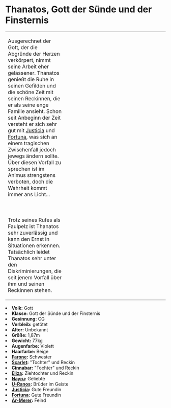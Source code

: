 # Thanatos, Gott der Sünde und der Finsternis

<primary-label ref="npc"/>

<secondary-label ref="animus"/>

<secondary-label ref="sin"/>

<table>
<tr><td>
<p>
Ausgerechnet der Gott, der die Abgründe der Herzen verkörpert, nimmt seine Arbeit eher gelassener. Thanatos genießt die
Ruhe in seinen Gefilden und die schöne Zeit mit seinen Reckinnen, die er als seine enge Familie ansieht.
Schon seit Anbeginn der Zeit versteht er sich sehr gut mit <a href="Justicia.md">Justicia</a> und
<a href="Fortuna.md">Fortuna</a>, was sich an einem tragischen Zwischenfall jedoch jewegs ändern sollte. Über diesen
Vorfall zu sprechen ist im Animus strengstens verboten, doch die Wahrheit kommt immer ans Licht...
<br></br><br></br>
Trotz seines Rufes als Faulpelz ist Thanatos sehr zuverlässig und kann den Ernst in Situationen erkennen. Tatsächlich
leidet Thanatos sehr unter den Diskriminierungen, die seit jenem Vorfall über ihm und seinen Reckinnen stehen.
</p>

</td><td width="300">
<!-- Edit here -->
<img src="thanatos.png" alt="" />
</td></tr>
</table>

<procedure title="Allgemeine Informationen">
<list columns="2">
<li><b>Volk:</b> Gott</li>
<li><b>Klasse:</b> Gott der Sünde und der Finsternis</li>
<li><b>Gesinnung:</b> CG</li>
<li><b>Verbleib:</b> getötet</li>
</list>
</procedure>

<procedure title="Aussehen">
<list columns="3">
<li><b>Alter:</b> Unbekannt</li>
<li><b>Größe:</b> 1,87m</li>
<li><b>Gewicht:</b> 77kg</li>
<li><b>Augenfarbe:</b> Violett</li>
<li><b>Haarfarbe:</b> Beige</li>
</list>
</procedure>

<procedure title="Beziehungen">
<list columns="2">
<li><b><a href="Farone.md">Farone</a>:</b> Schwester</li>
<li><b><a href="Scarlet.md">Scarlet</a>:</b> "Tochter" und Reckin</li>
<li><b><a href="Cinnabar.md">Cinnabar</a>:</b> "Tochter" und Reckin</li>
<li><b><a href="Eliza.md">Eliza</a>:</b> Ziehtochter und Reckin</li>
<li><b><a href="Nayru.md">Nayru</a>:</b> Geliebte</li>
<li><b><a href="U-Ranos.md">U-Ranos</a>:</b> Brüder im Geiste</li>
<li><b><a href="Justicia.md">Justicia</a>:</b> Gute Freundin</li>
<li><b><a href="Fortuna.md">Fortuna</a>:</b> Gute Freundin</li>
<li><b><a href="Ar-Merer.md">Ar-Merer</a>:</b> Feind</li>
</list>
</procedure>

<!--
## Notizen

- **Ziele:** Neue Recken der Todsünden: Carmesine, Crimson, Coral, Rose, Garnet
- **Geheimnisse:** 
-->